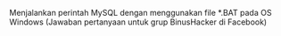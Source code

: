 Menjalankan perintah MySQL dengan menggunakan file *.BAT pada OS Windows (Jawaban pertanyaan untuk grup BinusHacker di Facebook)
